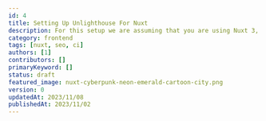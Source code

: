 ```yaml
---
id: 4
title: Setting Up Unlighthouse For Nuxt
description: For this setup we are assuming that you are using Nuxt 3, Typescript and supabase-js.
category: frontend
tags: [nuxt, seo, ci]
authors: [1]
contributors: []
primaryKeyword: []
status: draft
featured_image: nuxt-cyberpunk-neon-emerald-cartoon-city.png
version: 0
updatedAt: 2023/11/08
publishedAt: 2023/11/02
---
```

